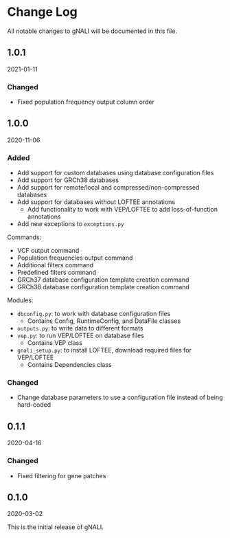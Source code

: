 # Change Log

All notable changes to gNALI will be documented in this file.


## 1.0.1 ##

2021-01-11

### Changed ###

- Fixed population frequency output column order

## 1.0.0 ##

2020-11-06

### Added ###

- Add support for custom databases using database configuration files
- Add support for GRCh38 databases
- Add support for remote/local and compressed/non-compressed databases
- Add support for databases without LOFTEE annotations
    - Add functionality to work with VEP/LOFTEE to add loss-of-function annotations
- Add new exceptions to `exceptions.py`

Commands:
- VCF output command
- Population frequencies output command
- Additional filters command
- Predefined filters command
- GRCh37 database configuration template creation command
- GRCh38 database configuration template creation command

Modules:
- `dbconfig.py`: to work with database configuration files
    - Contains Config, RuntimeConfig, and DataFile classes
- `outputs.py`: to write data to different formats
- `vep.py`: to run VEP/LOFTEE on database files
    - Contains VEP class
- `gnali_setup.py`: to install LOFTEE, download required files for VEP/LOFTEE
    - Contains Dependencies class 

### Changed ###

- Change database parameters to use a configuration file instead of being hard-coded

## 0.1.1 ##

2020-04-16

### Changed ###

- Fixed filtering for gene patches

## 0.1.0 ##

2020-03-02

This is the initial release of gNALI.


